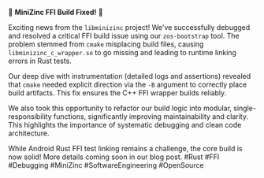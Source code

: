 🚀 **MiniZinc FFI Build Fixed!** 🚀

Exciting news from the `libminizinc` project! We've successfully debugged and resolved a critical FFI build issue using our `zos-bootstrap` tool. The problem stemmed from `cmake` misplacing build files, causing `libminizinc_c_wrapper.so` to go missing and leading to runtime linking errors in Rust tests.

Our deep dive with instrumentation (detailed logs and assertions) revealed that `cmake` needed explicit direction via the `-B` argument to correctly place build artifacts. This fix ensures the C++ FFI wrapper builds reliably.

We also took this opportunity to refactor our build logic into modular, single-responsibility functions, significantly improving maintainability and clarity. This highlights the importance of systematic debugging and clean code architecture.

While Android Rust FFI test linking remains a challenge, the core build is now solid! More details coming soon in our blog post. #Rust #FFI #Debugging #MiniZinc #SoftwareEngineering #OpenSource
